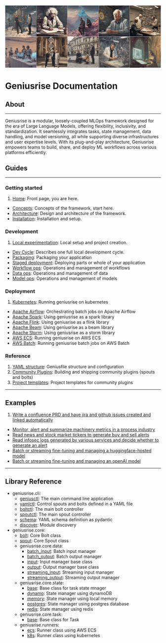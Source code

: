 ![banner](./assets/sc1.jpg)
# Geniusrise Documentation

## About

---

Geniusrise is a modular, loosely-coupled MLOps framework designed for the era of Large Language Models, offering flexibility, inclusivity, and standardization. It seamlessly integrates tasks, state management, data handling, and model versioning, all while supporting diverse infrastructures and user expertise levels. With its plug-and-play architecture, Geniusrise empowers teams to build, share, and deploy ML workflows across various platforms efficiently.

## Guides

---

### Getting started

1. [Home](guides/index.md): Front page, you are here.
- [Concepts](guides/concepts.md): Concepts of the framework, start here.
- [Architecture](guides/architecture.md): Design and architecture of the framework.
- [Installation](guides/installation.md): Installation and setup.

### Development

1. [Local experimentation](guides/local.md): Local setup and project creation.
- [Dev Cycle](guides/dev_cycle.md): Describes one full local development cycle.
- [Packaging](guides/index.md): Packaging your application
- [Staged deployment](guides/index.md): Deploying parts or whole of your application
- [Workflow ops](guides/index.md): Operations and management of workflows
- [Data ops](guides/index.md): Operations and management of data
- [Model ops](guides/index.md): Operations and management of models

### Deployment

1. [Kubernetes](guides/index.md): Running geniusrise on kubernetes
- [Apache Airflow](guides/index.md): Orchestrating batch jobs on Apache Airflow
- [Apache Spark](guides/index.md): Using geniusrise as a spark library
- [Apache Flink](guides/index.md): Using geniusrise as a flink library
- [Apache Beam](guides/index.md): Using geniusrise as a beam library
- [Apache Storm](guides/index.md): Using geniusrise as a storm library
- [AWS ECS](guides/index.md): Running geniusrise on AWS ECS
- [AWS Batch](guides/index.md): Running geniusrise batch jobs on AWS Batch

### Reference

1. [YAML structure](guides/index.md): Geniusfile structure and configuration
2. [Community Plugins](guides/plugins.md): Building and shipping community plugins (spouts and bolts)
3. [Project templates](guides/index.md): Project templates for community plugins

---

## Examples

1. [Write a confluence PRD and have jira and github issues created and linked automatically](examples/index.md)
- [Monitor, alert and summarize machinery metrics in a process industry](examples/index.md)
- [Read news and stock market tickers to generate buy and sell alerts](examples/index.md)
- [Read infosec logs generated by various services and decide whether to generate an alert](examples/index.md)
- [Batch or streaming fine-tuning and managing a huggingface-hosted model](examples/index.md)
- [Batch or streaming fine-tuning and managing an openAI model](examples/index.md)

---

## Library Reference

- geniusrise.cli:
    - [geniusctl](core/cli_geniusctl.md): The main command line application
    - [yamlctl](core/cli_yamlctl.md): Control spouts and bolts defined in a YAML file
    - [boltctl](core/cli_boltctl.md): The main bolt controller
    - [spoutctl](core/cli_spoutctl.md): The main spout controller
    - [schema](core/cli_schema.md): YAML schema definition as pydantic
    - [discover](core/cli_discover.md): Module discovery
- geniusrise.core:
    - [bolt](core/core_bolt.md): Core Bolt class
    - [spout](core/core_spout.md): Core Spout class
    - geniusrise.core.data:
        - [batch_input](core/core_data_batch_input.md): Batch input manager
        - [batch_output](core/core_data_batch_output.md): Batch output manager
        - [input](core/core_data_input.md): Input manager base class
        - [output](core/core_data_output.md): Output manager base class
        - [streaming_input](core/core_data_streaming_input.md): Streaming input manager
        - [streaming_output](core/core_data_streaming_output.md): Streaming output manager
    - geniusrise.core.state:
        - [base](core/core_state_base.md): Base class for task state mnager
        - [dynamo](core/core_state_dynamo.md): State manager using dynamoDB
        - [memory](core/core_state_memory.md): State manager using local memory
        - [postgres](core/core_state_postgres.md): State manager using postgres database
        - [redis](core/core_state_redis.md): State manager using redis
    - geniusrise.core.task:
        - [base](core/core_task_base.md): Base class for Task
    - geniusrise.runners:
        - [ecs](core/core_task_ecs.md): Runner class using AWS ECS
        - [k8s](core/core_task_k8s.md): Runner class using kubernetes
